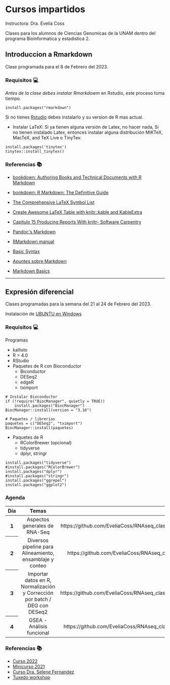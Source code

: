 # Cursos impartidos

Instructora: Dra. Evelia Coss

Clases para los alumnos de Ciencias Genomicas de la UNAM dentro del programa Bioinformatica y estadistica 2.

## Introduccion a Rmarkdown

Clase programada para el 8 de Febrero del 2023.

### Requisitos 💻

*Antes de la clase debes instalar Rmarkdowm* en Rstudio, este proceso toma tiempo.

```
install.packages("rmarkdown")
```

Si no tienes [Rstudio](https://posit.co/download/rstudio-desktop/) debes instalarlo y su version de R mas actual. 

* Instalar LaTeX: Si ya tienen alguna versión de Latex, no hacer nada, Si no tienen instalado Latex, entonces instalar alguna
distribución MiKTeX, MacTeX, and TeX Live o TinyTex:

```
install.packages('tinytex')
tinytex::install_tinytex()
```
### Referencias 📚

- [bookdown: Authoring Books and Technical Documents with R Markdown](https://bookdown.org/yihui/bookdown/)

- [bookdown: R Markdown: The Definitive Guide](https://bookdown.org/yihui/rmarkdown/)

- [The Comprehensive LaTeX Symbol List](http://tug.ctan.org/info/symbols/comprehensive/symbols-a4.pdf)

- [Create Awesome LaTeX Table with knitr::kable and KableExtra](https://haozhu233.github.io/kableExtra/awesome_table_in_pdf.pdf)

- [Capitulo 15 Producing Reports With knitr- Software Carpentry](https://swcarpentry.github.io/r-novice-gapminder/15-knitr-markdown/index.html)

- [Pandoc's Markdown](https://pandoc.org/MANUAL.html#pandocs-markdown)

- [RMarkdown manual](https://rmarkdown.rstudio.com/lesson-1.html)

- [Basic Syntax](https://www.markdownguide.org/basic-syntax/)

- [Apuntes sobre Markdown](https://support.squarespace.com/hc/es/articles/206543587-Apuntes-sobre-Markdown)

- [Markdown Basics](http://www.ece.ualberta.ca/~terheide/rmarkdown-how-to/markdown.html)

----------------------------------
## Expresión diferencial

Clases programadas para la semana del 21 al 24 de Febrero del 2023.

Instalación de [UBUNTU en Windows](https://learn.microsoft.com/es-es/windows/wsl/install?redirectedfrom=MSDN)

### Requisitos 💻

Programas

* kallisto
* R > 4.0
* RStudio
* Paquetes de R con Bioconductor
  - Biconductor
  - DESeq2
  - edgeR
  - tximport

```
# Instalar Bioconductor
if (!require("BiocManager", quietly = TRUE))
    install.packages("BiocManager")
BiocManager::install(version = "3.16")

# Paquetes / librerias
paquetes = c("DESeq2", "tximport")
BiocManager::install(paquetes)
```

* Paquetes de R
  - RColorBrewer (opcional)
  - tidyverse
  - dplyr, stringr

```
install.packages("tidyverse")
#install.packages("RColorBrewer")
install.packages("dplyr")
#install.packages("stringr")
install.packages("ggrepel")
install.packages("ggplot2")
```

### Agenda

<table class="table table-hover">
  <thead>
    <tr>
      <th scope="col"><center>Día</center></th>
      <th scope="col"><center>Temas</center></th>
      <th scope="col"><center>Link a presentación</center></th>
      <th scope="col"><center>Práctica</center></th>
    </tr>
  </thead>
  <tbody>
  </tr>
    <tr class="table-light">
      <th scope="row">1</th>
      <td><center>Aspectos generales de RNA-Seq</center></td>
      <td><center>https://github.com/EveliaCoss/RNAseq_classFEB2023/blob/3593a9d29f484aab8dd7fb63ab38a6ea725dc59f/RNA_seq/slides/D1_IntroRNASeq_CosasTecnicas.pdf</center></td>
      <td><center>https://github.com/EveliaCoss/RNAseq_classFEB2023/blob/main/RNA_seq/README.md#practica1</center></td>
  </tr>
   </tr>
    <tr class="table-light">
      <th scope="row">2</th>
      <td><center>Diversos pipeline para Alineamiento, ensamblaje y conteo</center></td>
      <td><center>https://github.com/EveliaCoss/RNAseq_classFEB2023/blob/24cccaa85e8dd653ec503613307650bf1d07c208/RNA_seq/slides/D2_Alineamiento1_sesion.pdf</center></td>
      <td><center>https://github.com/EveliaCoss/RNAseq_classFEB2023/blob/main/RNA_seq/README.md#practica2</center></td>
  </tr>
  </tr>
    <tr class="table-light">
      <th scope="row">3</th>
      <td><center>Importar datos en R, Normalización y Corrección por batch / DEG con DESeq2</center></td>
      <td><center>https://github.com/EveliaCoss/RNAseq_classFEB2023/blob/149ae3f12e30366c982f3cc3418d00af0b1658c1/RNA_seq/slides/D3_Normalizacion_batch_sesion.pdf</center></td>
      <td><center>https://github.com/EveliaCoss/RNAseq_classFEB2023/blob/main/RNA_seq/README.md#practica3</center></td>
  </tr>
    </tr>
    <tr class="table-light">
      <th scope="row">4</th>
      <td><center>GSEA - Análisis funcional</center></td>
      <td><center>https://github.com/EveliaCoss/RNAseq_classFEB2023/blob/f9e459faebaa72c2eaf4daad63d03fc313d5bfc6/RNA_seq/slides/D4_ExpresionDiferencial_sesion.pdf</center></td>
      <td><center>https://github.com/EveliaCoss/RNAseq_classFEB2023/blob/main/RNA_seq/README.md#practica4</center></td>
  </tr>
  </tbody>
</table>


### Referencias 📚

- [Curso 2022](https://github.com/mpadilla905/clase_RNA-seq_LCGEJ2022)
- [Minicurso 2021](https://comunidadbioinfo.github.io/minicurso_abr_2021/)
- [Curso Dra. Selene Fernandez](https://github.com/liz-fernandez/PBI_transcriptomics_2022)
- [Tuxedo workshop](https://github.com/trinityrnaseq/RNASeq_Trinity_Tuxedo_Workshop/wiki)



